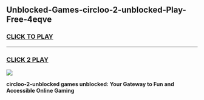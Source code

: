 
## Unblocked-Games-circloo-2-unblocked-Play-Free-4eqve
<h3>
<a href="https://premium76.site?title=circloo-2-unblocked&ref=21A">CLICK TO PLAY</a></h3>
<hr>

<h3>
<a href="https://premium76.site?title=circloo-2-unblocked&ref=21A">CLICK 2 PLAY</a>
  
</h3>

<a href="https://premium76.site?title=circloo-2-unblocked&ref=21A"><img src="https://clearcache.store/games.png"></a>


**circloo-2-unblocked games unblocked: Your Gateway to Fun and Accessible Online Gaming**
